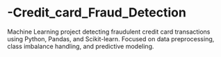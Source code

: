 # -Credit_card_Fraud_Detection
Machine Learning project detecting fraudulent credit card transactions using Python, Pandas, and Scikit-learn. Focused on data preprocessing, class imbalance handling, and predictive modeling.
